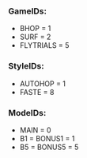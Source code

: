 
### GameIDs:
 - BHOP      = 1
 - SURF      = 2
 - FLYTRIALS = 5

### StyleIDs:
 - AUTOHOP = 1
 - FASTE   = 8

### ModeIDs:
 - MAIN        = 0
 - B1 = BONUS1 = 1
 - B5 = BONUS5 = 5
